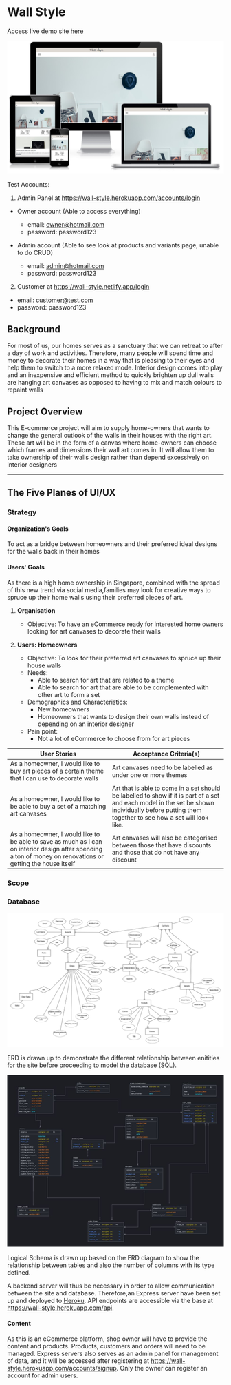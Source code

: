 # Wall Style

Access live demo site [here](https://wall-style.netlify.app/)

![Screenshots of Wall Style's homepage](./src/images/wall-style_mockup.jpg)

Test Accounts:
1. Admin Panel at https://wall-style.herokuapp.com/accounts/login
 - Owner account (Able to access everything)
    - email: owner@hotmail.com
    - password: password123

 - Admin account (Able to see look at products and variants page, unable to do CRUD)
    - email: admin@hotmail.com
    - password: password123

2. Customer at https://wall-style.netlify.app/login
 - email: customer@test.com
 - password: password123

## Background

For most of us, our homes serves as a sanctuary that we can retreat to after a day of work and activities. Therefore, many people will spend time and money to decorate their homes in a way that is pleasing to their eyes and help them to switch to a more relaxed mode. Interior design comes into play and an inexpensive and efficient method to quickly brighten up dull walls are hanging art canvases as opposed to having to mix and match colours to repaint walls

## Project Overview

This E-commerce project will aim to supply home-owners that wants to change the general outlook of the walls in their houses with the right art. These art will be in the form of a canvas where home-owners can choose which frames and dimensions their wall art comes in. It will allow them to take ownership of their walls design rather than depend excessively on interior designers

---

## The Five Planes of UI/UX

### Strategy

#### Organization's Goals
To act as a bridge between homeowners and their preferred ideal designs for the walls back in their homes

#### Users' Goals
As there is a high home ownership in Singapore, combined with the spread of this new trend via social media,families may look for creative ways to spruce up their home walls using their preferred pieces of art. 

1. **Organisation**
   - Objective: To have an eCommerce ready for interested home owners looking for art canvases to decorate their walls

2. **Users: Homeowners**
   - Objective: To look for their preferred art canvases to spruce up their house walls
   - Needs:
      - Able to search for art that are related to a theme
      - Able to search for art that are able to be complemented with other art to form a set
   - Demographics and Characteristics:
       - New homeowners
       - Homeowners that wants to design their own walls instead of depending on an interior designer
   - Pain point:
       - Not a lot of eCommerce to choose from for art pieces


User Stories | Acceptance Criteria(s)
------------ | -------------
As a homeowner, I would like to buy art pieces of a certain theme that I can use to decorate walls | Art canvases need to be labelled as under one or more themes
As a homeowner, I would like to be able to buy a set of a matching art canvases | Art that is able to come in a set should be labelled to show if it is part of a set and each model in the set be shown individually before putting them together to see how a set will look like.
As a homeowner, I would like to be able to save as much as I can on interior design after spending a ton of money on renovations or getting the house itself | Art canvases will also be categorised between those that have discounts and those that do not have any discount


### Scope

### Database
![Entity Relationship Diagram](./src/images/ERD_diagram.png)

ERD is drawn up to demonstrate the different relationship between enitities for the site before proceeding to model the database (SQL).

![Logical Schema](./src/images/Logical_Schema.jpg)

Logical Schema is drawn up based on the ERD diagram to show the relationship between tables and also the number of columns with its type defined.

A backend server will thus be necessary in order to allow communication between the site and database. Therefore,an Express server have been set up and deployed to [Heroku](https://www.heroku.com/). API endpoints are accessible via the base at https://wall-style.herokuapp.com/api.

#### Content
As this is an eCommerce platform, shop owner will have to provide the content and products. Products, customers and orders will need to be managed. Express servers also serves as an admin panel for management of data, and it will be accessed after registering at https://wall-style.herokuapp.com/accounts/signup. Only the owner can register an account for admin users.

